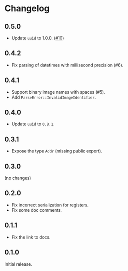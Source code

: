 # Changelog

## 0.5.0

- Update `uuid` to 1.0.0. ([#10](https://github.com/getsentry/apple-crash-report-parser/pull/10))

## 0.4.2

- Fix parsing of datetimes with millisecond precision (#6).

## 0.4.1

- Support binary image names with spaces (#5).
- Add `ParseError::InvalidImageIdentifier`.

## 0.4.0

- Update `uuid` to `0.8.1`.

## 0.3.1

- Expose the type `Addr` (missing public export).

## 0.3.0

(no changes)

## 0.2.0

- Fix incorrect serialization for registers.
- Fix some doc comments.

## 0.1.1

- Fix the link to docs.

## 0.1.0

Initial release.
